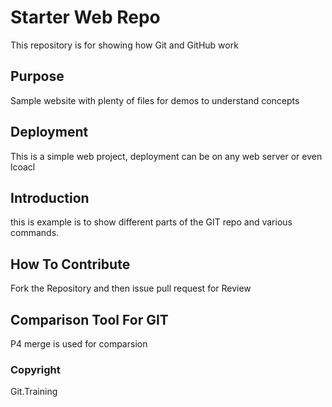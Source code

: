 # Starter Web Repo

This repository is for showing how Git and GitHub work

## Purpose

Sample website with plenty of files for demos to understand concepts

## Deployment
This is a simple web project, deployment can be on any web server or even lcoacl
## Introduction
this is example is to show different parts of the GIT repo and various commands. 

## How To Contribute
Fork the Repository and then issue pull request for Review
## Comparison Tool For GIT
P4 merge is used for comparsion
### Copyright
Git.Training